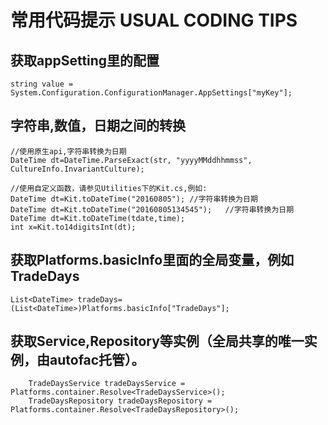 ﻿# 常用代码提示 USUAL CODING TIPS 

## 获取appSetting里的配置
```
string value = System.Configuration.ConfigurationManager.AppSettings["myKey"];
```

## 字符串,数值，日期之间的转换
```
//使用原生api,字符串转换为日期
DateTime dt=DateTime.ParseExact(str, "yyyyMMddhhmmss", CultureInfo.InvariantCulture);

//使用自定义函数，请参见Utilities下的Kit.cs,例如:
DateTime dt=Kit.toDateTime("20160805");	//字符串转换为日期
DateTime dt=Kit.toDateTime("20160805134545");	//字符串转换为日期
DateTime dt=Kit.toDateTime(tdate,time);
int x=Kit.to14digitsInt(dt);
```

## 获取Platforms.basicInfo里面的全局变量，例如TradeDays
```
List<DateTime> tradeDays=(List<DateTime>)Platforms.basicInfo["TradeDays"];
```

## 获取Service,Repository等实例（全局共享的唯一实例，由autofac托管）。
```
    TradeDaysService tradeDaysService = Platforms.container.Resolve<TradeDaysService>();
    TradeDaysRepository tradeDaysRepository = Platforms.container.Resolve<TradeDaysRepository>();
```


